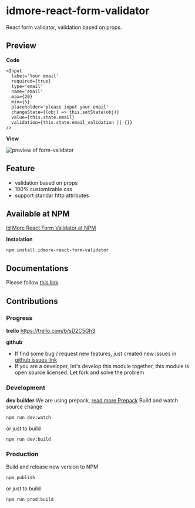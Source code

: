 # idmore-react-form-validator

React form validator, validation based on props.

## Preview
**Code**

```
<Input 
  label='Your email'
  required={true}
  type='email'
  name='email'
  max={20}
  min={5}
  placeholder='please input your email'
  changeState={(obj) => this.setState(obj)}
  value={this.state.email}
  validation={this.state.email_validation || {}}
/>
```
**View**

![preview of form-validator](https://lh3.googleusercontent.com/qVPg81DI-W_NPPASH3Ms843f38rrK5IWP9Bmvdj0yDSFEUwcNHIqRHoEYF5MHaWR4Bne1-n36WSx8nVei_O8qFRi6SqyZ-RqR3GbRB3NSvd6ku7IACjzs6OerRFeUjXk-xTzXXwHpxC5zvwXulUmpEi6UDIEqOIEr0A4yEroSBjRPT5MsXAs5aNiaaNTQdn4WXXdig6OTtbSDATjMom4JU4UK46WJutgfHhciDQ-n4vWAv6dwzEflAHagcw9s9AH8JgKY9_qSt7V-QCFl5-yIdpbBhoB24I2J8Bx-Uf6APyvnqZqmcvMpVNLX_-0Zze41XN2NJaVgvGiiUVGt7nkNxMSHAIZMvhO_wIS3ihu9gRC08wI8hbrgQYrj58ClwG6sxE64ROpRKN4IanKFaYTWh5Q7Rv-oS-c7YFAiU5BglzL8Z_Nq0mfFsnBVArrklkyLywz--uvvJHxfSJ3ak8p3BQFmDJ6_7VNYDPdqEwH1UE0ntWPbyHVJIS7wTqTvZ4pCCZ7FZ81DbjhoxYpInsHvPpKYgJ8SJtthz1yjY_fN_onURaevf_rAdWycPub8jnaLG24YcYZ=w1532-h682)

## Feature
- validation based on props
- 100% customizable css
- support standar http attributes

## Available at NPM
<a target="_blank" href="https://www.npmjs.com/package/idmore-react-form-validator">Id More React Form Validator at NPM</a>

**Instalation**
```
npm install idmore-react-form-validator

```

## Documentations
Please follow [this link](https://github.com/idmore/idmore-react-form-validator/blob/master/docs/index.md)

## Contributions 

### Progress

**trello**
<a target="_blank" href="https://trello.com/b/sD2C5Gh3">https://trello.com/b/sD2C5Gh3</a>

**github**
- If find some bug / request new features, just created new issues in   <a href="https://github.com/idmore/idmore-react-form-validator/issues">github issues link</a>
- If you are a developer, let's develop this module together, this module is open source licensed. Let fork and solve the problem

### Development 
**dev builder**
We are using prepack, <a href="https://prepack.io/" target="_blank">read more Prepack</a>
Build and watch source change
```
npm run dev:watch
```
or just to build 
```
npm run dev:build
``` 

### Production 
Build and release new version to NPM
```
npm publish
```

or just to build
```
npm run prod:build
```



